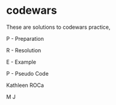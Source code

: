 # codewars

These are solutions to codewars practice, 

P - Preparation

R - Resolution

E - Example

P - Pseudo Code 

Kathleen ROCa
  

M
 J
